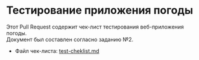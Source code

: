# Тестирование приложения погоды

Этот Pull Request содержит чек-лист тестирования веб-приложения погоды.  
Документ был составлен согласно заданию №2.

- Файл чек-листа: [test-cheklist.md](test-cheklist.md)
